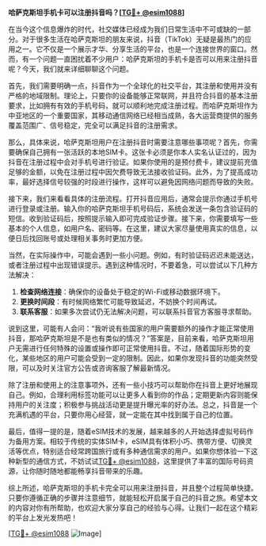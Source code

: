 **哈萨克斯坦手机卡可以注册抖音吗？[[TG💪+ @esim1088](https://t.me/s/esim1088)]**

在当今这个信息爆炸的时代，社交媒体已经成为我们日常生活中不可或缺的一部分。对于很多生活在哈萨克斯坦的朋友来说，抖音（TikTok）无疑是最热门的应用之一。它不仅是一个展示才华、分享生活的平台，也是一个连接世界的窗口。然而，有一个问题一直困扰着不少用户：哈萨克斯坦的手机卡是否可以用来注册抖音呢？今天，我们就来详细聊聊这个问题。

首先，我们需要明确一点，抖音作为一个全球化的社交平台，其注册和使用并没有严格的地域限制。理论上，只要你的设备能够正常联网，并且符合抖音的基本注册要求，比如拥有有效的手机号码，就可以顺利地完成注册过程。而哈萨克斯坦作为中亚地区的一个重要国家，其移动通信网络已经相当成熟，各大运营商提供的服务覆盖范围广、信号稳定，完全可以满足抖音的注册需求。

那么，具体来说，哈萨克斯坦用户在注册抖音时需要注意哪些事项呢？首先，你需要确保自己拥有一张活跃的本地SIM卡。这张卡必须是你本人实名认证过的，因为抖音在注册过程中会对手机号进行验证。如果你使用的是预付费卡，建议提前充值足够的金额，以免在注册过程中因欠费导致无法接收验证码。此外，为了提高成功率，最好选择信号较强的时段进行操作，这样可以避免因网络问题而导致的失败。

接下来，我们来看看具体的注册流程。打开抖音应用后，通常会提示你通过手机号进行登录或注册。输入你的哈萨克斯坦手机号码后，系统会发送一条包含验证码的短信。收到验证码后，按照提示输入即可完成验证步骤。接下来，你需要填写一些基本的个人信息，如用户名、密码等。在这里，建议大家尽量使用真实的信息，以便日后找回账号或处理相关事务时更加方便。

当然，在实际操作中，可能会遇到一些小问题。例如，有时验证码迟迟未能送达，或者注册过程中出现错误提示。遇到这种情况时，不要着急，可以尝试以下几种方法解决：

1. **检查网络连接**：确保你的设备处于稳定的Wi-Fi或移动数据环境下。
2. **更换时间段**：有时候网络繁忙可能导致延迟，不妨换个时间再试。
3. **联系客服**：如果多次尝试仍无法解决问题，可以联系抖音官方客服寻求帮助。

说到这里，可能有人会问：“我听说有些国家的用户需要额外的操作才能正常使用抖音，那哈萨克斯坦是不是也有类似的情况？”答案是，目前来看，哈萨克斯坦用户无需进行任何特殊的设置或操作即可正常使用抖音。不过，随着国际形势的变化，某些地区的用户可能会受到一定的限制。因此，如果你发现抖音的功能突然受限，可以及时关注官方公告或咨询客服了解最新情况。

除了注册和使用上的注意事项外，还有一些小技巧可以帮助你在抖音上更好地展现自己。例如，合理利用标签功能可以让更多人看到你的作品；定期更新内容则能保持用户的关注度；积极参与挑战活动更是提升曝光率的好办法。总之，抖音是一个充满机遇的平台，只要你用心经营，就一定能在其中找到属于自己的位置。

最后，值得一提的是，随着eSIM技术的发展，越来越多的人开始选择虚拟号码作为备用方案。相较于传统的实体SIM卡，eSIM具有体积小巧、携带方便、切换灵活等优点，特别适合经常跨国旅行或有多种通信需求的用户。如果你想体验一下这种新型的通信方式，不妨试试[TG💪+ @esim1088](https://t.me/s/esim1088)，这里提供了丰富的国际号码资源，让你随时随地都能畅享抖音带来的乐趣。

综上所述，哈萨克斯坦的手机卡完全可以用来注册抖音，并且整个过程简单快捷。只要你遵循正确的步骤并注意细节，就能轻松开启属于自己的抖音之旅。希望本文的内容对你有所帮助，也欢迎大家分享自己的经验与心得。让我们一起在这个精彩的平台上发光发热吧！

[[TG💪+ @esim1088](https://t.me/s/esim1088) ![Image](https://i.postimg.cc/4NQfJmqS/Snipaste-2025-05-13-00-14-12.png)]
